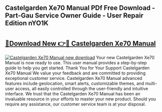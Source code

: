 ## Castelgarden Xe70 Manual PDf Free Download - Part-Gau Service Owner Guide - User Repair Edition nYO1K

# <h2><a href="http://bc99595.oget.top/?id=Castelgarden+Xe70+Manual">🔗Download New 👉🔴 Castelgarden Xe70 Manual</a></h2>

[![Castelgarden Xe70 Manual new download](https://i.imgur.com/5g1atiW.png)](http://bc99595.oget.top/?id=Castelgarden+Xe70+Manual)
Your new Castelgarden Xe70 Manual is now ready to use. This user manual provides a step-by-step guide to help you get started. Thank You for Your Support Castelgarden Xe70 Manual We value your feedback and are committed to providing exceptional customer service. Castelgarden Xe70 Manual advanced features include geolocation, smart alerts, customizable themes, and multi-user access, all easily controlled through the user-friendly and intuitive interface. We trust that the Castelgarden Xe70 Manual has been an invaluable resource in your efforts to master your new product. Should you require any assistance, our customer service team is at your disposal.
